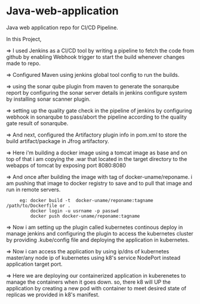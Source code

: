 # Java-web-application
Java web application repo for CI/CD Pipeline.

In this Project,

=> I used Jenkins as a CI/CD tool by writing a pipeline to fetch the code from github by enabling Webhook trigger to start the build whenever changes made to repo.

=> Configured Maven using jenkins global tool config to run the builds.

=> using the sonar qube plugin from maven to generate the sonarqube report by configuring the sonar server details in jenkins configure system by installing sonar scanner plugin.

=> setting up the quality gate check in the pipeline of jenkins by configuring webhook in sonarqube to pass/abort the pipeline according to the quality gate result of sonarqube. 

=> And next, configured the Artifactory plugin info in pom.xml to store the build artifact/package in Jfrog artifactory.

=> Here i'm building a docker image using a tomcat image as base and on top of that i am copying the .war that located in the target directory to the webapps of tomcat by exposing port 8080:8080

=> And once after building the image with tag of docker-uname/reponame. i am pushing that image to docker registry to save and to pull that image and run in remote servers.
  
         eg: docker build -t  docker-uname/reponame:tagname /path/to/Dockerfile or .    
             docker login -u usrname -p passwd
             docker push docker-uname/reponame:tagname

=> Now i am setting up the plugin called kubernetes continous deploy in manage jenkins and configuring the plugin to access the kubernetes cluster by providing .kube/config file and deploying the application in kubernetes. 

=> Now i can access the application by using ip/dns of kubernetes master/any node ip of kubernetes using k8's service NodePort instead application target port.

=> Here we are deploying our containerized application in kuberenetes to manage the containers when it goes down. so, there k8 will UP the application by creating a new pod with container to meet desired state of replicas we provided in k8's manifest.
